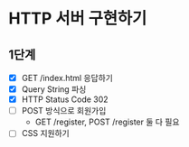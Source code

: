 # HTTP 서버 구현하기

## 1단계

- [x] GET /index.html 응답하기
- [x] Query String 파싱
- [x] HTTP Status Code 302
- [ ] POST 방식으로 회원가입
    - GET /register, POST /register 둘 다 필요
- [ ] CSS 지원하기